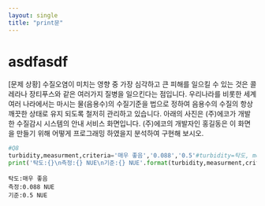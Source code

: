 ```yaml
---
layout: single
title: "print문"
---
```

# asdfasdf

[문제 상황]
수질오염이 미치는 영향 중 가장 심각하고 큰 피해를 일으킬 수 있는 것은 콜레라나 장티푸스와 같은 여러가지 질병을 일으킨다는 점입니다.
우리나라를 비롯한 세계 여러 나라에서는 마시는 물(음용수)의 수질기준을 법으로 정하여 음용수의 수질의 항상 깨끗한 상태로 유지 되도록
철저히 관리하고 있습니다.
아래의 사진은 (주)에코가 개발한 수질감시 시스템의 안내 서비스 화면입니다. (주)에코의 개발자인 홍길동은 이 화면을 만들기 위해 어떻게
프로그래밍 하였을지 분석하여 구현해 보시오.

```python
#Q8
turbidity,measurment,criteria='매우 좋음','0.088','0.5'#turbidity=탁도, measurment=측정, criteria=기준
print('탁도:{}\n측정:{} NUE\n기준:{} NUE'.format(turbidity,measurment,criteria))
```
```
탁도:매우 좋음
측정:0.088 NUE
기준:0.5 NUE
```
